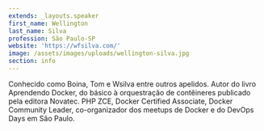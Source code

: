 ```yaml
---
extends: _layouts.speaker
first_name: Wellington
last_name: Silva
profession: São Paulo-SP
website: 'https://wfsilva.com/'
image: /assets/images/uploads/wellington-silva.jpg
section: info
---
```

Conhecido como Boina, Tom e Wsilva entre outros apelidos. Autor do livro Aprendendo Docker, do básico à orquestração de contêineres publicado pela editora Novatec. PHP ZCE, Docker Certified Associate, Docker Community Leader, co-organizador dos meetups de Docker e do DevOps Days em São Paulo.
